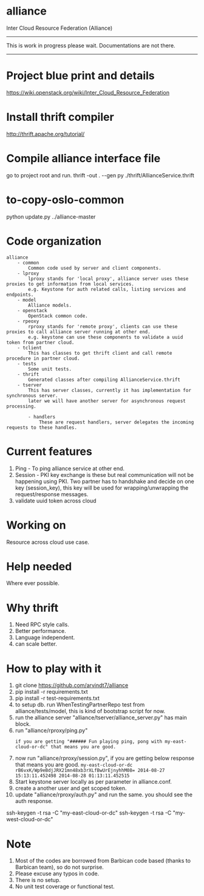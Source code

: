 alliance
========

Inter Cloud Resource Federation (Alliance)

***
This is work in progress please wait.
Documentations are not there. 
***

Project blue print and details
==============================
https://wiki.openstack.org/wiki/Inter_Cloud_Resource_Federation

Install thrift compiler
=======================
http://thrift.apache.org/tutorial/

Compile alliance interface file
===============================

go to project root and run.
thrift -out . --gen  py ./thrift/AllianceService.thrift 

to-copy-oslo-common
===================
python update.py ../alliance-master


Code organization
=================

```
alliance
    - common
        Common code used by server and client components.
    - lproxy 
        lproxy stands for 'local proxy', alliance server uses these proxies to get information from local services.
        e.g. Keystone for auth related calls, listing services and endpoints.
    - model
        Alliance models.
    - openstack
        OpenStack common code.
    - rpeoxy
        rproxy stands for 'remote proxy', clients can use these proxies to call alliance server running at other end.
        e.g. keystone can use these components to validate a uuid token from partner cloud. 
    - tclient
        This has classes to get thrift client and call remote procedure in partner cloud.
    - tests
        Some unit tests.
    - thrift
        Generated classes after compiling AllianceService.thrift
    - tserver
        This has server classes, currently it has implementation for synchronous server.
        later we will have another server for asynchronous request processing.  
        
        - handlers
            These are request handlers, server delegates the incoming requests to these handles.
```

Current features
================
1. Ping - To ping alliance service at other end.
2. Session - PKI key exchange is these but real communication will not be happening using PKI. Two partner has to handshake and decide on one key (session_key),    this key will be used for wrapping/unwrapping the request/response messages. 
3. validate uuid token across cloud

Working on
=========
Resource across cloud use case.

Help needed
===========
Where ever possible.
           
Why thrift
==========
1. Need RPC style calls.
2. Better performance.
3. Language independent.
4. can scale better.

How to play with it
==================

1. git clone https://github.com/arvindt7/alliance
2. pip install -r requirements.txt
3. pip install -r test-requirements.txt
4. to setup db. run WhenTestingPartnerRepo test from alliance/tests/model, this is kind of bootstrap script for now.
5. run the alliance server "alliance/tserver/alliance_server.py" has main block.
6. run "alliance/rproxy/ping.py"
    ```
    if you are getting "###### Fun playing ping, pong with my-east-cloud-or-dc" that means you are good. 
    ```
7. now run "alliance/rproxy/session.py", if you are getting below response that means you are good.
        ```
        my-east-cloud-or-dc
        rB6vxK/Wp9eBdjJRX21mn48xb3rXLfBwUrEjnyhhM08=
        2014-08-27 15:13:11.452498
        2014-08-28 01:13:11.452515
        ```
8. Start keystone server locally as per parameter in alliance.conf.
9. create a another user and get scoped token.
10. update "alliance/rproxy/auth.py" and run the same. you should see the auth response.

ssh-keygen -t rsa -C "my-east-cloud-or-dc"
ssh-keygen -t rsa -C "my-west-cloud-or-dc"

Note
====
1. Most of the codes are borrowed from Barbican code based (thanks to Barbican team), so do not surprise. 
2. Please excuse any typos in code. 
3. There is no setup.
4. No unit test coverage or functional test. 